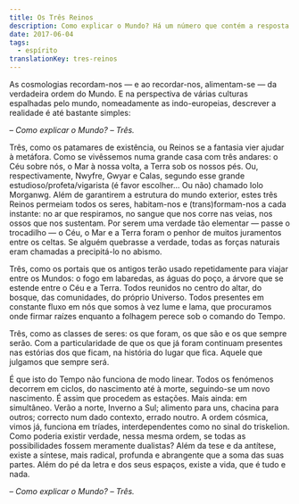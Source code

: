 ```yaml
---
title: Os Três Reinos
description: Como explicar o Mundo? Há um número que contém a resposta.
date: 2017-06-04
tags:
  - espírito
translationKey: tres-reinos
---
```


As cosmologias recordam-nos — e ao recordar-nos, alimentam-se — da verdadeira ordem do Mundo. E na perspectiva de várias culturas espalhadas pelo mundo, nomeadamente as indo-europeias, descrever a realidade é até bastante simples:

*– Como explicar o Mundo?*
*– Três.*

Três, como os patamares de existência, ou Reinos se a fantasia vier ajudar à metáfora. Como se vivêssemos numa grande casa com três andares: o Céu sobre nós, o Mar à nossa volta, a Terra sob os nossos pés. Ou, respectivamente, Nwyfre, Gwyar e Calas, segundo esse grande estudioso/profeta/vigarista (é favor escolher… Ou não) chamado Iolo Morganwg. Além de garantirem a estrutura do mundo exterior, estes três Reinos permeiam todos os seres, habitam-nos e (trans)formam-nos a cada instante: no ar que respiramos, no sangue que nos corre nas veias, nos ossos que nos sustentam. Por serem uma verdade tão elementar — passe o trocadilho — o Céu, o Mar e a Terra foram o penhor de muitos juramentos entre os celtas. Se alguém quebrasse a verdade, todas as forças naturais eram chamadas a precipitá-lo no abismo.

Três, como os portais que os antigos terão usado repetidamente para viajar entre os Mundos: o fogo em labaredas, as águas do poço, a árvore que se estende entre o Céu e a Terra. Todos reunidos no centro do altar, do bosque, das comunidades, do próprio Universo. Todos presentes em constante fluxo em nós que somos à vez lume e lama, que procuramos onde firmar raízes enquanto a folhagem perece sob o comando do Tempo.

Três, como as classes de seres: os que foram, os que são e os que sempre serão. Com a particularidade de que os que já foram continuam presentes nas estórias dos que ficam, na história do lugar que fica. Aquele que julgamos que sempre será.

É que isto do Tempo não funciona de modo linear. Todos os fenómenos decorrem em ciclos, do nascimento até à morte, seguindo-se um novo nascimento. É assim que procedem as estações. Mais ainda: em simultâneo. Verão a norte, Inverno a Sul; alimento para uns, chacina para outros; correcto num dado contexto, errado noutro. A ordem cósmica, vimos já, funciona em tríades, interdependentes como no sinal do triskelion. Como poderia existir verdade, nessa mesma ordem, se todas as possibilidades fossem meramente dualistas? Além da tese e da antítese, existe a síntese, mais radical, profunda e abrangente que a soma das suas partes. Além do pé da letra e dos seus espaços, existe a vida, que é tudo e nada.

*– Como explicar o Mundo?*
*– Três.*
